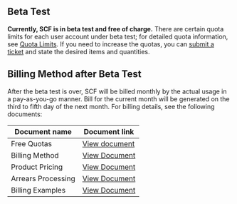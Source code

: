 ## Beta Test

**Currently, SCF is in beta test and free of charge.**
There are certain quota limits for each user account under beta test; for detailed quota information, see [Quota Limits](https://cloud.tencent.com/document/product/583/11637). If you need to increase the quotas, you can [submit a ticket](https://console.cloud.tencent.com/workorder/category) and state the desired items and quantities.

## Billing Method after Beta Test

After the beta test is over, SCF will be billed monthly by the actual usage in a pay-as-you-go manner. Bill for the current month will be generated on the third to fifth day of the next month. For billing details, see the following documents:

| Document name | Document link |
| -------- | --------------------------------------- |
| Free Quotas | [View document](/document/product/583/12282) |
| Billing Method | [View Document](/document/product/583/12284) |
| Product Pricing | [View Document](/document/product/583/12281) |
| Arrears Processing | [View Document](/document/product/583/12283) |
| Billing Examples | [View Document](/document/product/583/12285) |
